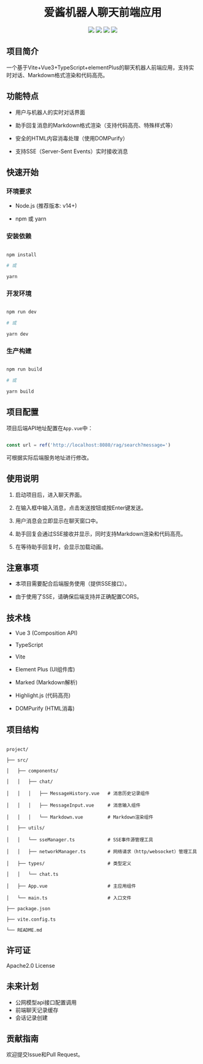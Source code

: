 <div align="center">

 <h1> 爱酱机器人聊天前端应用 </h1>

  <img src="https://img.shields.io/badge/Vue-3.5.13-brightgreen.svg"/>
  <img src="https://img.shields.io/badge/Vite-6.3.5-green.svg"/>
  <img src="https://img.shields.io/badge/Element Plus-2.9.11-blue.svg"/>
  <img src="https://img.shields.io/badge/License-Apache%202.0-blue.svg"/>
</div>

## 项目简介

一个基于Vite+Vue3+TypeScript+elementPlus的聊天机器人前端应用，支持实时对话、Markdown格式渲染和代码高亮。

## 功能特点

- 用户与机器人的实时对话界面

- 助手回复消息的Markdown格式渲染（支持代码高亮、特殊样式等）

- 安全的HTML内容消毒处理（使用DOMPurify）

- 支持SSE（Server-Sent Events）实时接收消息


## 快速开始

### 环境要求

- Node.js (推荐版本: v14+)

- npm 或 yarn

### 安装依赖

```bash

npm install

# 或

yarn

```

### 开发环境

```bash

npm run dev

# 或

yarn dev

```

### 生产构建

```bash

npm run build

# 或

yarn build

```


## 项目配置

项目后端API地址配置在`App.vue`中：

```javascript

const url = ref('http://localhost:8080/rag/search?message=')

```
可根据实际后端服务地址进行修改。


## 使用说明

1. 启动项目后，进入聊天界面。

2. 在输入框中输入消息，点击发送按钮或按Enter键发送。

3. 用户消息会立即显示在聊天窗口中。

4. 助手回复会通过SSE接收并显示，同时支持Markdown渲染和代码高亮。

5. 在等待助手回复时，会显示加载动画。



## 注意事项

- 本项目需要配合后端服务使用（提供SSE接口）。

- 由于使用了SSE，请确保后端支持并正确配置CORS。

## 技术栈

- Vue 3 (Composition API)

- TypeScript

- Vite

- Element Plus (UI组件库)

- Marked (Markdown解析)

- Highlight.js (代码高亮)

- DOMPurify (HTML消毒)

## 项目结构

```

project/

├── src/

│   ├── components/

│   │   ├── chat/

│   │   │   ├── MessageHistory.vue   # 消息历史记录组件

│   │   │   ├── MessageInput.vue     # 消息输入组件

│   │   │   └── Markdown.vue         # Markdown渲染组件

│   ├── utils/

│   │   └── sseManager.ts            # SSE事件源管理工具

│   │   ├── networkManager.ts        # 网络请求（http/websocket）管理工具

│   ├── types/                       # 类型定义

│   │   └── chat.ts                  

│   ├── App.vue                      # 主应用组件

│   └── main.ts                      # 入口文件

├── package.json

├── vite.config.ts

└── README.md

```

## 许可证

Apache2.0 License

## 未来计划

- 公网模型api接口配置调用
- 前端聊天记录缓存
- 会话记录创建


## 贡献指南

欢迎提交Issue和Pull Request。
